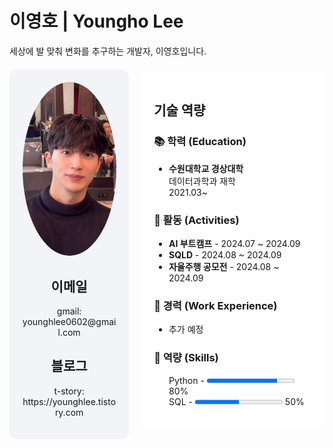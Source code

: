 
<h1 align="left">이영호 | Youngho Lee</h1>
<p align="left">세상에 발 맞춰 변화를 추구하는 개발자, 이영호입니다.</p>

<div align="left" style="display: flex; justify-content: center; align-items: flex-start; margin-top: 20px;">
  
  <!-- Profile Section -->
  <div style="width: 30%; padding: 20px; text-align: center; background-color: #f2f4f8; border-radius: 10px; margin-right: 20px;">
    <img src="https://github.com/haronghatong/haronghatong/blob/main/%EC%96%BC%EA%B5%B4.jpg" alt="Profile Picture" width="150" style="border-radius:50%;">
    <h2>이메일</h2>
      <p>gmail: younghlee0602@gmail.com</p>
    <h2>블로그</h2>
      <p>t-story: https://younghlee.tistory.com</p>

  </div>



 <!-- Information Section -->
 <div style="width: 60%; padding: 20px; background-color: #ffffff;">
<h2>기술 역량</h2>   
 <h3>📚 학력 (Education)</h3>
    <ul>
      <li><b>수원대학교 경상대학</b><br>데이터과학과 재학<br>2021.03~</li>
    </ul>

  <h3>📂 활동 (Activities)</h3>
    <ul>
      <li><b>AI 부트캠프</b> - 2024.07 ~ 2024.09</li>
      <li><b>SQLD</b> - 2024.08 ~ 2024.09</li>
      <li><b>자율주행 공모전</b> - 2024.08 ~ 2024.09</li>
    </ul>

  <h3>💼 경력 (Work Experience)</h3>
    <ul>
      <li>추가 예정</li>
    </ul>

  <h3>🔧 역량 (Skills)</h3>
    <ul style="list-style: none;">
      <li>Python - <progress value="80" max="100"></progress> 80%</li>
      <li>SQL - <progress value="50" max="100"></progress> 50%</li>
    </ul>
    
  </div>
</div>
